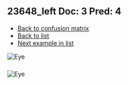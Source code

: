 ## 23648_left Doc: 3 Pred: 4
- [Back to confusion matrix](https://github.com/juliandewit/kaggle_retinopathy/blob/master/matrix.md)
- [Back to list](https://github.com/juliandewit/kaggle_retinopathy/blob/master/lists/34/list.md)
- [Next example in list](https://github.com/juliandewit/kaggle_retinopathy/blob/master/lists/34/24/24140_left.md)

![Eye](https://retinopaty.blob.core.windows.net/size1024/23648_left_3.jpeg)

### 

![Eye]()
